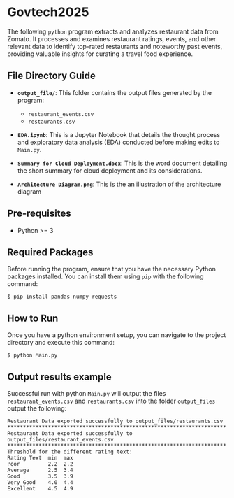 # Govtech2025

The following `python` program  extracts and analyzes restaurant data from Zomato. It processes and examines restaurant ratings, events, and other relevant data to identify top-rated restaurants and noteworthy past events, providing valuable insights for curating a travel food experience.

## File Directory Guide

- **`output_file/`**: This folder contains the output files generated by the program:
  - `restaurant_events.csv`
  - `restaurants.csv`

- **`EDA.ipynb`**: This is a Jupyter Notebook that details the thought process and exploratory data analysis (EDA) conducted before making edits to `Main.py`.

- **`Summary for Cloud Deployment.docx`**: This is the word document detailing the short summary for cloud deployment and its considerations.

- **`Architecture Diagram.png`**: This is the an illustration of the architecture diagram

## Pre-requisites

* Python >= 3

## Required Packages

Before running the program, ensure that you have the necessary Python packages installed. You can install them using `pip` with the following command:

```commandline
$ pip install pandas numpy requests
```
## How to Run

Once you have a python environment setup, you can navigate to the project directory and execute this command:

```commandline
$ python Main.py
```
## Output results example

Successful run with python `Main.py` will output the files `restaurant_events.csv` and `restaurants.csv` into the folder `output_files` output the following:

```plaintext
Restaurant Data exported successfully to output_files/restaurants.csv
**********************************************************************
Restaurant Data exported successfully to output_files/restaurant_events.csv
**********************************************************************
Threshold for the different rating text:
Rating Text  min  max
Poor         2.2  2.2
Average      2.5  3.4
Good         3.5  3.9
Very Good    4.0  4.4
Excellent    4.5  4.9
```
